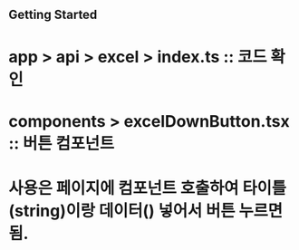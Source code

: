 ## Getting Started
# app > api > excel > index.ts :: 코드 확인

# components > excelDownButton.tsx :: 버튼 컴포넌트

# 사용은 페이지에 컴포넌트 호출하여 타이틀(string)이랑 데이터(<T>) 넣어서 버튼 누르면 됨.
